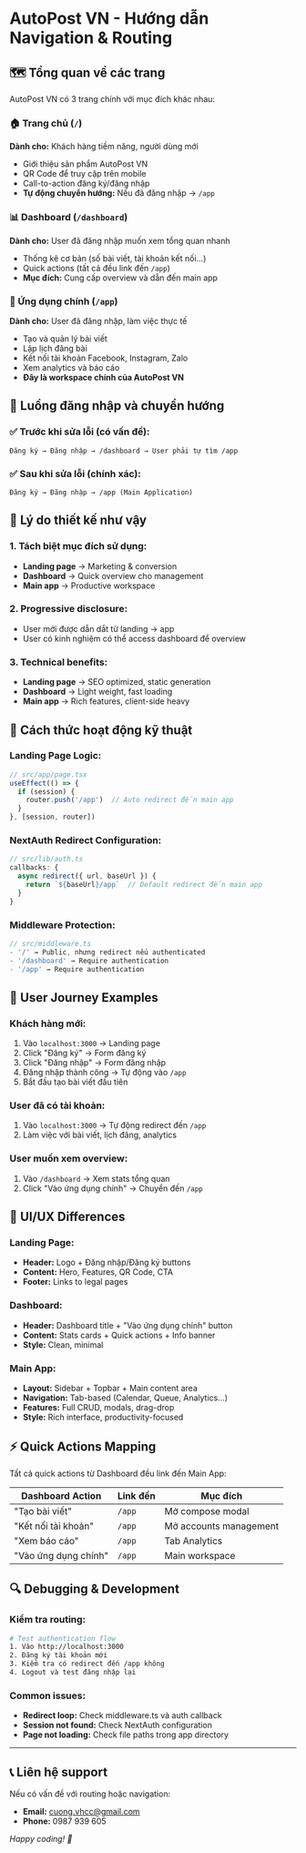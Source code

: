 # AutoPost VN - Hướng dẫn Navigation & Routing

## 🗺️ Tổng quan về các trang

AutoPost VN có 3 trang chính với mục đích khác nhau:

### 🏠 Trang chủ (`/`) 
**Dành cho:** Khách hàng tiềm năng, người dùng mới
- Giới thiệu sản phẩm AutoPost VN
- QR Code để truy cập trên mobile
- Call-to-action đăng ký/đăng nhập
- **Tự động chuyển hướng:** Nếu đã đăng nhập → `/app`

### 📊 Dashboard (`/dashboard`)
**Dành cho:** User đã đăng nhập muốn xem tổng quan nhanh
- Thống kê cơ bản (số bài viết, tài khoản kết nối...)
- Quick actions (tất cả đều link đến `/app`)
- **Mục đích:** Cung cấp overview và dẫn đến main app

### 🚀 Ứng dụng chính (`/app`)
**Dành cho:** User đã đăng nhập, làm việc thực tế
- Tạo và quản lý bài viết
- Lập lịch đăng bài  
- Kết nối tài khoản Facebook, Instagram, Zalo
- Xem analytics và báo cáo
- **Đây là workspace chính của AutoPost VN**

## 🔄 Luồng đăng nhập và chuyển hướng

### ✅ Trước khi sửa lỗi (có vấn đề):
```
Đăng ký → Đăng nhập → /dashboard → User phải tự tìm /app
```

### ✅ Sau khi sửa lỗi (chính xác):
```
Đăng ký → Đăng nhập → /app (Main Application)
```

## 🎯 Lý do thiết kế như vậy

### 1. **Tách biệt mục đích sử dụng:**
- **Landing page** → Marketing & conversion
- **Dashboard** → Quick overview cho management
- **Main app** → Productive workspace

### 2. **Progressive disclosure:**
- User mới được dẫn dắt từ landing → app
- User có kinh nghiệm có thể access dashboard để overview

### 3. **Technical benefits:**
- **Landing page** → SEO optimized, static generation
- **Dashboard** → Light weight, fast loading
- **Main app** → Rich features, client-side heavy

## 🔧 Cách thức hoạt động kỹ thuật

### Landing Page Logic:
```typescript
// src/app/page.tsx
useEffect(() => {
  if (session) {
    router.push('/app')  // Auto redirect đến main app
  }
}, [session, router])
```

### NextAuth Redirect Configuration:
```typescript
// src/lib/auth.ts
callbacks: {
  async redirect({ url, baseUrl }) {
    return `${baseUrl}/app`  // Default redirect đến main app
  }
}
```

### Middleware Protection:
```typescript
// src/middleware.ts
- '/' → Public, nhưng redirect nếu authenticated
- '/dashboard' → Require authentication  
- '/app' → Require authentication
```

## 📱 User Journey Examples

### **Khách hàng mới:**
1. Vào `localhost:3000` → Landing page
2. Click "Đăng ký" → Form đăng ký
3. Click "Đăng nhập" → Form đăng nhập  
4. Đăng nhập thành công → Tự động vào `/app`
5. Bắt đầu tạo bài viết đầu tiên

### **User đã có tài khoản:**
1. Vào `localhost:3000` → Tự động redirect đến `/app`
2. Làm việc với bài viết, lịch đăng, analytics

### **User muốn xem overview:**
1. Vào `/dashboard` → Xem stats tổng quan
2. Click "Vào ứng dụng chính" → Chuyển đến `/app`

## 🎨 UI/UX Differences

### Landing Page:
- **Header:** Logo + Đăng nhập/Đăng ký buttons
- **Content:** Hero, Features, QR Code, CTA
- **Footer:** Links to legal pages

### Dashboard:
- **Header:** Dashboard title + "Vào ứng dụng chính" button  
- **Content:** Stats cards + Quick actions + Info banner
- **Style:** Clean, minimal

### Main App:
- **Layout:** Sidebar + Topbar + Main content area
- **Navigation:** Tab-based (Calendar, Queue, Analytics...)
- **Features:** Full CRUD, modals, drag-drop
- **Style:** Rich interface, productivity-focused

## ⚡ Quick Actions Mapping

Tất cả quick actions từ Dashboard đều link đến Main App:

| Dashboard Action | Link đến | Mục đích |
|------------------|----------|----------|
| "Tạo bài viết" | `/app` | Mở compose modal |
| "Kết nối tài khoản" | `/app` | Mở accounts management |
| "Xem báo cáo" | `/app` | Tab Analytics |
| "Vào ứng dụng chính" | `/app` | Main workspace |

## 🔍 Debugging & Development

### Kiểm tra routing:
```bash
# Test authentication flow
1. Vào http://localhost:3000
2. Đăng ký tài khoản mới
3. Kiểm tra có redirect đến /app không
4. Logout và test đăng nhập lại
```

### Common issues:
- **Redirect loop:** Check middleware.ts và auth callback
- **Session not found:** Check NextAuth configuration
- **Page not loading:** Check file paths trong app directory

---

## 📞 Liên hệ support

Nếu có vấn đề với routing hoặc navigation:
- **Email:** cuong.vhcc@gmail.com
- **Phone:** 0987 939 605

*Happy coding! 🚀*
